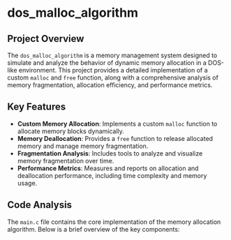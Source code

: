 # dos_malloc_algorithm

## Project Overview
The `dos_malloc_algorithm` is a memory management system designed to simulate and analyze the behavior of dynamic memory allocation in a DOS-like environment. This project provides a detailed implementation of a custom `malloc` and `free` function, along with a comprehensive analysis of memory fragmentation, allocation efficiency, and performance metrics.

## Key Features
- **Custom Memory Allocation**: Implements a custom `malloc` function to allocate memory blocks dynamically.
- **Memory Deallocation**: Provides a `free` function to release allocated memory and manage memory fragmentation.
- **Fragmentation Analysis**: Includes tools to analyze and visualize memory fragmentation over time.
- **Performance Metrics**: Measures and reports on allocation and deallocation performance, including time complexity and memory usage.

## Code Analysis
The `main.c` file contains the core implementation of the memory allocation algorithm. Below is a brief overview of the key components:
